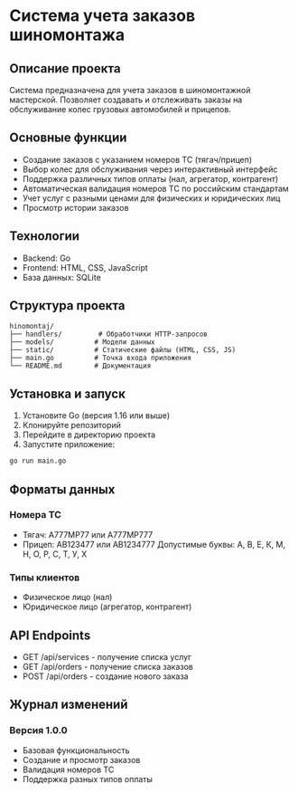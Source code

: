 # Система учета заказов шиномонтажа

## Описание проекта
Система предназначена для учета заказов в шиномонтажной мастерской. Позволяет создавать и отслеживать заказы на обслуживание колес грузовых автомобилей и прицепов.

## Основные функции
- Создание заказов с указанием номеров ТС (тягач/прицеп)
- Выбор колес для обслуживания через интерактивный интерфейс
- Поддержка различных типов оплаты (нал, агрегатор, контрагент)
- Автоматическая валидация номеров ТС по российским стандартам
- Учет услуг с разными ценами для физических и юридических лиц
- Просмотр истории заказов

## Технологии
- Backend: Go
- Frontend: HTML, CSS, JavaScript
- База данных: SQLite

## Структура проекта
```
hinomontaj/
├── handlers/         # Обработчики HTTP-запросов
├── models/          # Модели данных
├── static/          # Статические файлы (HTML, CSS, JS)
├── main.go          # Точка входа приложения
└── README.md        # Документация
```

## Установка и запуск
1. Установите Go (версия 1.16 или выше)
2. Клонируйте репозиторий
3. Перейдите в директорию проекта
4. Запустите приложение:
```bash
go run main.go
```

## Форматы данных
### Номера ТС
- Тягач: А777МР77 или А777МР777
- Прицеп: АВ123477 или АВ1234777
Допустимые буквы: А, В, Е, К, М, Н, О, Р, С, Т, У, Х

### Типы клиентов
- Физическое лицо (нал)
- Юридическое лицо (агрегатор, контрагент)

## API Endpoints
- GET /api/services - получение списка услуг
- GET /api/orders - получение списка заказов
- POST /api/orders - создание нового заказа

## Журнал изменений
### Версия 1.0.0
- Базовая функциональность
- Создание и просмотр заказов
- Валидация номеров ТС
- Поддержка разных типов оплаты 
